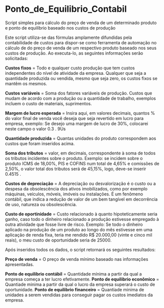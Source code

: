 # Ponto_de_Equilibrio_Contabil
Script simples para cálculo do preço de venda de um determinado produto e ponto de equilíbrio baseado nos custos de produção


Este script utiliza-se das fórmulas amplamente difundidas pela contabilidade de custos para dispor-se como ferramenta de 
automação no cálculo de do preço de venda de um respectivo produto baseado nos seus custos de produção. Ao executa-lo, as
seguintes informações serão solicitadas: 

**Custos fixos** = Todo e qualquer custo produção que tem custos independentes do nível de atividade da empresa. Qualquer que seja
a quantidade produzida ou vendida, mesmo que seja zero, os custos fixos se mantêm os mesmos. 

**Custos variáveis** =  Soma dos fatores variáveis de produção. Custos que mudam de acordo com a produção ou a quantidade de trabalho, 
exemplos incluem o custo de materiais, suprimentos.

**Margem de lucro esperada** = Insira aqui, em valores decimais, quantos % do valor final de venda você deseja que seja revertido em 
lucro para empresa, exemplo: Se desejo uma margem de lucro de 30%, colocarei neste campo o valor 0.3 .
9Us

**Quantidade produzida** = Quantas unidades do produto correspondem aos custos que foram inseridos acima.

**Soma dos tributos** = valor, em decimais, correspondente à soma de todos os tributos incidentes sobre o produto. 
Exemplo: se incidem sobre o produto  ICMS de 18,00%, PIS e COFINS num total de 4,65% e comissões de 2,50%, o valor 
total dos tributos será de 45,15%, logo, deve-se inserir 0.4515 .

**Custos de depreciação** = A depreciação ou desvalorização é o custo ou a despesa da obsolescência dos ativos imobilizados, 
como por exemplo máquinas, veículos, móveis, imóveis ou instalações. É um fenômeno contábil, que indica a redução de valor 
de um bem tangível em decorrência de uso, natureza ou obsolescência.

**Custo de oportinidade** = Custo relacionado à quanto hipoteticamente seria ganho, caso todo o dinheiro relacionado a produção 
estivesse empregado à outra atividade que fosse livre de risco. Exemplo: Se todo o dinheiro aplicado na produção de um produto
ao longo do mês estivesse em uma aplicação de renda fixa, teria me rendido R$ 20.000,00 (vinte e cinco mil reais), o meu custo 
de oportunidade seria de 25000.


Após inseridos todos os dados, o script retornará os seguintes resultados: 

**Preço de venda** = O preço de venda mínimo baseado nas informações apresentadas.

**Ponto de equilibrio contábil** = Quantidade mínima a partir da qual a empresa começa a ter lucro efetivamente.
**Ponto de equilibrio econômico** = Quantiade minima a partir da qual o lucro da empresa superará o custo de oportunidade.
**Ponto de equilibrio financeiro** = Quantiade minima de unidades a serem vendidas para conseguir pagar os custos imediatos da empresa.




